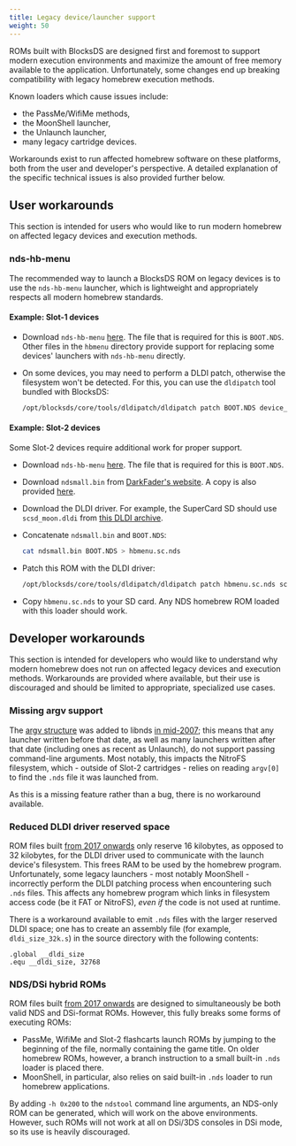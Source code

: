 ```yaml
---
title: Legacy device/launcher support
weight: 50
---
```


ROMs built with BlocksDS are designed first and foremost to support modern
execution environments and maximize the amount of free memory available to
the application. Unfortunately, some changes end up breaking compatibility
with legacy homebrew execution methods.

Known loaders which cause issues include:

- the PassMe/WifiMe methods,
- the MoonShell launcher,
- the Unlaunch launcher,
- many legacy cartridge devices.

Workarounds exist to run affected homebrew software on these platforms,
both from the user and developer's perspective. A detailed explanation of
the specific technical issues is also provided further below.

## User workarounds

This section is intended for users who would like to run modern homebrew
on affected legacy devices and execution methods.

### nds-hb-menu

The recommended way to launch a BlocksDS ROM on legacy devices is to use
the `nds-hb-menu` launcher, which is lightweight and appropriately
respects all modern homebrew standards.

#### Example: Slot-1 devices

- Download `nds-hb-menu` [here](https://github.com/devkitPro/nds-hb-menu/releases).
  The file that is required for this is `BOOT.NDS`. Other files in the `hbmenu`
  directory provide support for replacing some devices' launchers with `nds-hb-menu`
  directly.

- On some devices, you may need to perform a DLDI patch, otherwise the filesystem
  won't be detected. For this, you can use the `dldipatch` tool bundled with BlocksDS:

  ```bash
  /opt/blocksds/core/tools/dldipatch/dldipatch patch BOOT.NDS device_driver.dldi
  ```

#### Example: Slot-2 devices

Some Slot-2 devices require additional work for proper support.

- Download `nds-hb-menu` [here](https://github.com/devkitPro/nds-hb-menu/releases).
  The file that is required for this is `BOOT.NDS`.

- Download `ndsmall.bin` from [DarkFader's website](https://www.darkfader.net/ds/).
  A copy is also provided [here](../../ndsmall.bin).

- Download the DLDI driver. For example, the SuperCard SD should use `scsd_moon.dldi` from
  [this DLDI archive](https://github.com/DS-Homebrew/DLDI/blob/master/prebuilts/scsd_moon.dldi).

- Concatenate `ndsmall.bin` and `BOOT.NDS`:

  ```bash
  cat ndsmall.bin BOOT.NDS > hbmenu.sc.nds
  ```

- Patch this ROM with the DLDI driver:

  ```bash
  /opt/blocksds/core/tools/dldipatch/dldipatch patch hbmenu.sc.nds scsd_moon.dldi
  ```

- Copy `hbmenu.sc.nds` to your SD card. Any NDS homebrew ROM loaded with this
  loader should work.

## Developer workarounds

This section is intended for developers who would like to understand why
modern homebrew does not run on affected legacy devices and execution methods.
Workarounds are provided where available, but their use is discouraged and should
be limited to appropriate, specialized use cases.

### Missing argv support

The [argv structure](https://devkitpro.org/wiki/Homebrew_Menu) was added to libnds
[in mid-2007](https://github.com/devkitPro/libnds/commit/34f30043ce8683d48194fa009fd788da691517de);
this means that any launcher written before that date, as well as many launchers
written after that date (including ones as recent as Unlaunch), do not support
passing command-line arguments. Most notably, this impacts the NitroFS filesystem,
which - outside of Slot-2 cartridges - relies on reading `argv[0]` to find
the `.nds` file it was launched from.

As this is a missing feature rather than a bug, there is no workaround available.

### Reduced DLDI driver reserved space

ROM files built [from 2017 onwards](https://github.com/devkitPro/libnds/commit/c9668aa8f47bd41400f485b8a9a728b517a1174d)
only reserve 16 kilobytes, as opposed to 32 kilobytes, for the DLDI driver used
to communicate with the launch device's filesystem. This frees RAM to be used
by the homebrew program. Unfortunately, some legacy launchers - most notably
MoonShell - incorrectly perform the DLDI patching process when encountering such
`.nds` files. This affects any homebrew program which links in filesystem access
code (be it FAT or NitroFS), *even if* the code is not used at runtime.

There is a workaround available to emit `.nds` files with the larger reserved DLDI
space; one has to create an assembly file (for example, `dldi_size_32k.s`) in the
source directory with the following contents:

```
.global __dldi_size
.equ __dldi_size, 32768
```

### NDS/DSi hybrid ROMs

ROM files built [from 2017 onwards](https://github.com/devkitPro/ndstool/commit/18d3c00df65a2b7a9c9f0312eaac518678869345)
are designed to simultaneously be both valid NDS and DSi-format ROMs. However,
this fully breaks some forms of executing ROMs:

- PassMe, WifiMe and Slot-2 flashcarts launch ROMs by jumping to the beginning
  of the file, normally containing the game title. On older homebrew ROMs,
  however, a branch instruction to a small built-in `.nds` loader is placed
  there.
- MoonShell, in particular, also relies on said built-in `.nds` loader to run
  homebrew applications.

By adding `-h 0x200` to the `ndstool` command line arguments, an NDS-only ROM
can be generated, which will work on the above environments. However, such
ROMs will not work at all on DSi/3DS consoles in DSi mode, so its use is
heavily discouraged.
